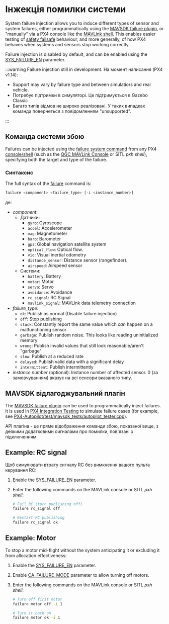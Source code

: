 # Інжекція помилки системи

System failure injection allows you to induce different types of sensor and system failures, either programmatically using the [MAVSDK failure plugin](https://mavsdk.mavlink.io/main/en/cpp/api_reference/classmavsdk_1_1_failure.html), or "manually" via a PX4 console like the [MAVLink shell](../debug/mavlink_shell.md#mavlink-shell).
This enables easier testing of [safety failsafe](../config/safety.md) behaviour, and more generally, of how PX4 behaves when systems and sensors stop working correctly.

Failure injection is disabled by default, and can be enabled using the [SYS_FAILURE_EN](../advanced_config/parameter_reference.md#SYS_FAILURE_EN) parameter.

:::warning
Failure injection still in development.
На момент написання (PX4 v1.14):

- Support may vary by failure type and between simulatiors and real vehicle.
- Потребує підтримки в симуляторі.
  Це підтримується в Gazebo Classic
- Багато типів відмов не широко реалізовані.
  У таких випадках команда повернеться з повідомленням "unsupported".

:::

## Команда системи збою

Failures can be injected using the [failure system command](../modules/modules_command.md#failure) from any PX4 [console/shell](../debug/consoles.md) (such as the [QGC MAVLink Console](../debug/mavlink_shell.md#qgroundcontrol-mavlink-console) or SITL _pxh shell_), specifying both the target and type of the failure.

### Синтаксис

The full syntax of the [failure](../modules/modules_command.md#failure) command is:

```sh
failure <component> <failure_type> [-i <instance_number>]
```

де:

- _component_:
  - Датчики:
    - `gyro`: Gyroscope
    - `accel`: Accelerometer
    - `mag`: Magnetometer
    - `baro`: Barometer
    - `gps`: Global navigation satellite system
    - `optical_flow`: Optical flow.
    - `vio`: Visual inertial odometry
    - `distance_sensor`: Distance sensor (rangefinder).
    - `airspeed`: Airspeed sensor
  - Системи:
    - `battery`: Battery
    - `motor`: Motor
    - `servo`: Servo
    - `avoidance`: Avoidance
    - `rc_signal`: RC Signal
    - `mavlink_signal`: MAVLink data telemetry connection
- _failure_type_:
  - `ok`: Publish as normal (Disable failure injection)
  - `off`: Stop publishing
  - `stuck`: Constantly report the same value which _can_ happen on a malfunctioning sensor
  - `garbage`: Publish random noise. This looks like reading uninitialized memory
  - `wrong`: Publish invalid values that still look reasonable/aren't "garbage"
  - `slow`: Publish at a reduced rate
  - `delayed`: Publish valid data with a significant delay
  - `intermittent`: Publish intermittently
- _instance number_ (optional): Instance number of affected sensor.
  0 (за замовчуванням) вказує на всі сенсори вказаного типу.

## MAVSDK відлагоджувальний плагін

The [MAVSDK failure plugin](https://mavsdk.mavlink.io/main/en/cpp/api_reference/classmavsdk_1_1_failure.html) can be used to programmatically inject failures.
It is used in [PX4 Integration Testing](../test_and_ci/integration_testing_mavsdk.md) to simulate failure cases (for example, see [PX4-Autopilot/test/mavsdk_tests/autopilot_tester.cpp](https://github.com/PX4/PX4-Autopilot/blob/main/test/mavsdk_tests/autopilot_tester.cpp)).

API плагіна - це пряме відображення команди збою, показаної вище, з деякими додатковими сигналами про помилки, пов'язані з підключенням.

## Example: RC signal

Щоб симулювати втрату сигналу RC без вимкнення вашого пульта керування RC:

1. Enable the [SYS_FAILURE_EN](../advanced_config/parameter_reference.md#SYS_FAILURE_EN) parameter.
2. Enter the following commands on the MAVLink console or SITL _pxh shell_:

   ```sh
   # Fail RC (turn publishing off)
   failure rc_signal off

   # Restart RC publishing
   failure rc_signal ok
   ```

## Example: Motor

To stop a motor mid-flight without the system anticipating it or excluding it from allocation effectiveness:

1. Enable the [SYS_FAILURE_EN](../advanced_config/parameter_reference.md#SYS_FAILURE_EN) parameter.
2. Enable [CA_FAILURE_MODE](../advanced_config/parameter_reference.md#CA_FAILURE_MODE) parameter to allow turning off motors.
3. Enter the following commands on the MAVLink console or SITL _pxh shell_:

   ```sh
   # Turn off first motor
   failure motor off -i 1

   # Turn it back on
   failure motor ok -i 1
   ```
